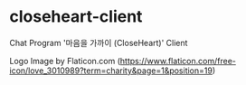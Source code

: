# closeheart-client
Chat Program '마음을 가까이 (CloseHeart)' Client

Logo Image by Flaticon.com (https://www.flaticon.com/free-icon/love_3010989?term=charity&page=1&position=19)
